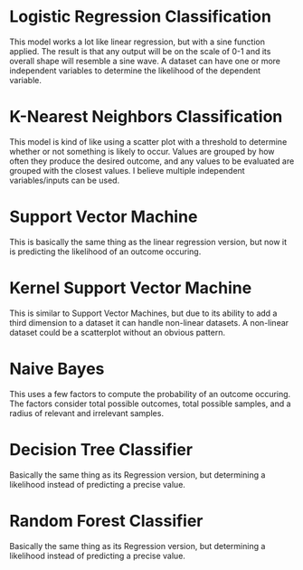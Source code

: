 # Logistic Regression Classification
This model works a lot like linear regression, but with a sine function applied. The result is that any output will be on the scale of 0-1 and its overall shape will resemble a sine wave. A dataset can have one or more independent variables to determine the likelihood of the dependent variable.
# K-Nearest Neighbors Classification
This model is kind of like using a scatter plot with a threshold to determine whether or not something is likely to occur. Values are grouped by how often they produce the desired outcome, and any values to be evaluated are grouped with the closest values. I believe multiple independent variables/inputs can be used.
# Support Vector Machine
This is basically the same thing as the linear regression version, but now it is predicting the likelihood of an outcome occuring.
# Kernel Support Vector Machine
This is similar to Support Vector Machines, but due to its ability to add a third dimension to a dataset it can handle non-linear datasets. A non-linear dataset could be a scatterplot without an obvious pattern.
# Naive Bayes
This uses a few factors to compute the probability of an outcome occuring. The factors consider total possible outcomes, total possible samples, and a radius of relevant and irrelevant samples.
# Decision Tree Classifier
Basically the same thing as its Regression version, but determining a likelihood instead of predicting a precise value.
# Random Forest Classifier
Basically the same thing as its Regression version, but determining a likelihood instead of predicting a precise value.
